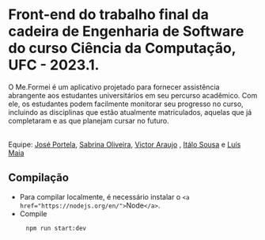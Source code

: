 # Front-end do trabalho final da cadeira de Engenharia de Software do curso Ciência da Computação, UFC - 2023.1.

<p>
O Me.Formei é um aplicativo projetado para fornecer assistência abrangente aos estudantes universitários em seu percurso acadêmico. Com ele, os estudantes podem facilmente monitorar seu progresso no curso, incluindo as disciplinas que estão atualmente matriculados, aquelas que já completaram e as que planejam cursar no futuro.
</p>
</br>
Equipe:  <a href="https://github.com/Jportela4c">José Portela</a>, <a href="https://github.com/SabrinaSioli">Sabrina Oliveira</a>, <a href="https://github.com/victoraraujo105">Victor Araujo</a> , <a href="https://github.com/italoalencar">Itálo Sousa</a> e <a href="https://github.com/luismaia-git">Luís Maia</a>

## Compilação

- Para compilar localmente, é necessário instalar o `<a href="https://nodejs.org/en/">`Node`</a>`.
- Compile

```bash
     npm run start:dev
```

